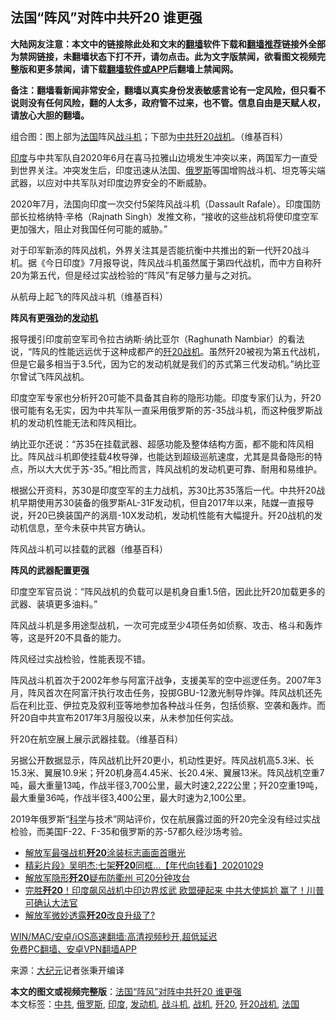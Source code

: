  <h2>法国“阵风”对阵中共歼20 谁更强</h2> <p class="notice"><b>大陆网友注意：本文中的链接除此处和文末的<a href="https://github.com/bannedbook/fanqiang" >翻墙</a>软件下载和<a href="https://github.com/killgcd/justmysocks/blob/master/README.md">翻墙推荐</a>链接外全部为禁网链接，未翻墙状态下打不开，请勿点击。此为文字版禁闻，欲看图文视频完整版和更多禁闻，请下载<a href="https://github.com/bannedbook/fanqiang">翻墙软件或APP</a>后翻墙上禁闻网。</p><p>备注：翻墙看新闻非常安全，翻墙以真实身份发表敏感言论有一定风险，但只看不说则没有任何风险，翻的人太多，政府管不过来，也不管。信息自由是天赋人权，请放心大胆的翻墙。</b></p>  <div class="entry"> <p id="conimg">组合图：图上部为<a href="https://www.bannedbook.org/bnews/tag/%e6%b3%95%e5%9b%bd/" class="st_tag internal_tag" rel="tag" title="标签 法国 下的日志">法国</a>阵风<a href="https://www.bannedbook.org/bnews/tag/%E6%88%98%E6%96%97%E6%9C%BA/" class="st_tag internal_tag" rel="tag" title="标签 战斗机 下的日志">战斗机</a>；下部为<a href="https://www.bannedbook.org/bnews/tag/%e4%b8%ad%e5%85%b1/" class="st_tag internal_tag" rel="tag" title="标签 中共 下的日志">中共</a><a href="https://www.bannedbook.org/bnews/tag/%e6%ad%bc20/" class="st_tag internal_tag" rel="tag" title="标签 歼20 下的日志">歼20</a><a href="https://www.bannedbook.org/bnews/tag/%e6%88%98%e6%9c%ba/" class="st_tag internal_tag" rel="tag" title="标签 战机 下的日志">战机</a>。（维基百科）</p> <p><a href="https://www.bannedbook.org/bnews/tag/%e5%8d%b0%e5%ba%a6/" class="st_tag internal_tag" rel="tag" title="标签 印度 下的日志">印度</a>与中共军队自2020年6月在喜马拉雅山边境发生冲突以来，两国军力一直受到世界关注。冲突发生后，印度迅速从法国、<a href="https://www.bannedbook.org/bnews/tag/%e4%bf%84%e7%bd%97%e6%96%af/" class="st_tag internal_tag" rel="tag" title="标签 俄罗斯 下的日志">俄罗斯</a>等国增购战斗机、坦克等尖端武器，以应对中共军队对印度边界安全的不断威胁。</p> <p>2020年7月，法国向印度一次交付5架阵风战斗机（Dassault Rafale）。印度国防部长拉格纳特‧辛格（Rajnath Singh）发推文称，“接收的这些战机将使印度空军更加强大，阻止对我国任何可能的威胁。”</p> <p>对于印军新添的阵风战机，外界关注其是否能抗衡中共推出的新一代歼20战斗机。据《今日印度》7月报导说，阵风战斗机虽然属于第四代战机，而中方自称歼20为第五代，但是经过实战检验的“阵风”有足够力量与之对抗。</p> <p>从航母上起飞的阵风战斗机（维基百科）</p>  <p><strong>阵风有更强劲的<a href="https://www.bannedbook.org/bnews/tag/%e5%8f%91%e5%8a%a8%e6%9c%ba/" class="st_tag internal_tag" rel="tag" title="标签 发动机 下的日志">发动机</a></strong></p> <p>报导援引印度前空军司令拉古纳斯‧纳比亚尔（Raghunath Nambiar）的看法说，“阵风的性能远远优于这种成都产的<a href="https://www.bannedbook.org/bnews/tag/%E6%AD%BC20%E6%88%98%E6%9C%BA/" class="st_tag internal_tag" rel="tag" title="标签 歼20战机 下的日志">歼20战机</a>。虽然歼20被视为第五代战机，但是它最多相当于3.5代，因为它的发动机就是我们的苏式第三代发动机。”纳比亚尔曾试飞阵风战机。</p> <p>印度空军专家也分析歼20可能不具备其自称的隐形功能。印度专家们认为，歼20很可能有名无实，因为中共军队一直采用俄罗斯的苏-35战斗机，而这种俄罗斯战机的发动机性能无法和阵风相比。</p> <p>纳比亚尔还说：“苏35在挂载武器、超感功能及整体结构方面，都不能和阵风相比。阵风战斗机即使挂载4枚导弹，也能达到超级巡航速度，尤其是具备隐形的特点，所以大大优于苏-35。”相比而言，阵风战机的发动机更可靠、耐用和易维护。</p> <p>根据公开资料，苏30是印度空军的主力战机，苏30比苏35落后一代。中共歼20战机早期使用苏30装备的俄罗斯AL-31F发动机，但自2017年以来，陆媒一直报导说，歼20已换装国产的涡扇-10X发动机，发动机性能有大幅提升。歼20战机的发动机信息，至今未获中共官方确认。</p>  <p>阵风战斗机可以挂载的武器（维基百科）</p> <p><strong>阵风的武器配置更强</strong></p> <p>印度空军官员说：“阵风战机的负载可以是机身自重1.5倍，因此比歼20加载更多的武器、装填更多油料。”</p> <p>阵风战斗机是多用途型战机，一次可完成至少4项任务如侦察、攻击、格斗和轰炸等，这是歼20不具备的能力。</p> <p>阵风经过实战检验，性能表现不错。</p>  <p>阵风战斗机首次于2002年参与阿富汗战争，支援美军的空中巡逻任务。2007年3月，阵风首次在阿富汗执行攻击任务，投掷GBU-12激光制导炸弹。阵风战机还先后在利比亚、伊拉克及叙利亚等地参加各种战斗任务，包括侦察、空袭和轰炸。而歼20自中共宣布2017年3月服役以来，从未参加任何实战。</p> <p>歼20在航空展上展示武器挂载。（维基百科）</p> <p>另据公开数据显示，阵风战机比歼20更小，机动性更好。阵风战机高5.3米、长15.3米、翼展10.9米；歼20机身高4.45米、长20.4米、翼展13米。阵风战机空重7吨，最大重量13吨，作战半径3,700公里，最大时速2,222公里；歼20空重19吨，最大重量36吨，作战半径3,400公里，最大时速为2,100公里。</p> <p>2019年俄罗斯“<span class='wp_keywordlink'><a href="https://www.bannedbook.org/forum11/topic309.html" title="禁片：“科学”的棍子" target="_blank">科学</a></span>与技术”网站评价，仅在航展露过面的歼20完全没有经过实战检验，而美国F-22、F-35和俄罗斯的苏-57都久经沙场考验。</p> <ul class='op-related-articles' title='相关阅读'> <li><a href='https://www.bannedbook.org/bnews/baitai/20201109/1428414.html' target='_blank'>解放军最强战机<b>歼20</b>涂装标志画面首曝光</a></li> <li><a href='https://www.bannedbook.org/bnews/taiwannews/20201029/1422415.html' target='_blank'>精彩片段》吴明杰:七架<b>歼20</b>同框...【年代向钱看】20201029</a></li> <li><a href='https://www.bannedbook.org/bnews/headline/20200927/1404202.html' target='_blank'>解放军隐形<b>歼20</b>疑布防衢州 可20分钟攻台</a></li> <li><a href='https://www.bannedbook.org/bnews/topimagenews/20200923/1401252.html' target='_blank'>完胜<b>歼20</b>！印度飙风战机中印边界炫武 欧盟硬起来 中共大使尴尬 赢了！川普可确认大法官</a></li> <li><a href='https://www.bannedbook.org/bnews/headline/20200916/1397542.html' target='_blank'>解放军微妙透露<b>歼20</b>改良升级了?</a></li> </ul> <p class="texttj"> <a href="https://www.bannedbook.org/forum23/topic22702.html" target="_blank">WIN/MAC/安卓/iOS高速翻墙:高清视频秒开,超低延迟</a><br/> <a href="https://github.com/bannedbook/fanqiang/wiki/%E7%A6%81%E9%97%BB%E7%BD%91%E5%AE%89%E5%8D%93%E7%BF%BB%E5%A2%99%E6%96%B0%E9%97%BBAPP" target="_blank">免费PC翻墙、安卓VPN翻墙APP</a></p><p> 来源：<span class='wp_keywordlink_affiliate'><a href="http://www.epochtimes.com/" title="大纪元" target="_blank">大纪元</a></span>记者张秉开编译 </p> <a name='sharetosocial'></a>       <div><b>本文的图文或视频完整版</b>：<a href='https://www.bannedbook.org/bnews/cbnews/20210103/1460301.html'>法国“阵风”对阵中共歼20 谁更强</a></div>  </div><!--END ENTRY--> <div class="postfooter"> <div>本文标签：<a href="https://www.bannedbook.org/bnews/tag/%e4%b8%ad%e5%85%b1/" rel="tag">中共</a>, <a href="https://www.bannedbook.org/bnews/tag/%e4%bf%84%e7%bd%97%e6%96%af/" rel="tag">俄罗斯</a>, <a href="https://www.bannedbook.org/bnews/tag/%e5%8d%b0%e5%ba%a6/" rel="tag">印度</a>, <a href="https://www.bannedbook.org/bnews/tag/%e5%8f%91%e5%8a%a8%e6%9c%ba/" rel="tag">发动机</a>, <a href="https://www.bannedbook.org/bnews/tag/%E6%88%98%E6%96%97%E6%9C%BA/" rel="tag">战斗机</a>, <a href="https://www.bannedbook.org/bnews/tag/%e6%88%98%e6%9c%ba/" rel="tag">战机</a>, <a href="https://www.bannedbook.org/bnews/tag/%e6%ad%bc20/" rel="tag">歼20</a>, <a href="https://www.bannedbook.org/bnews/tag/%E6%AD%BC20%E6%88%98%E6%9C%BA/" rel="tag">歼20战机</a>, <a href="https://www.bannedbook.org/bnews/tag/%e6%b3%95%e5%9b%bd/" rel="tag">法国</a></div>  </div><!--END POSTFOOTER--> 